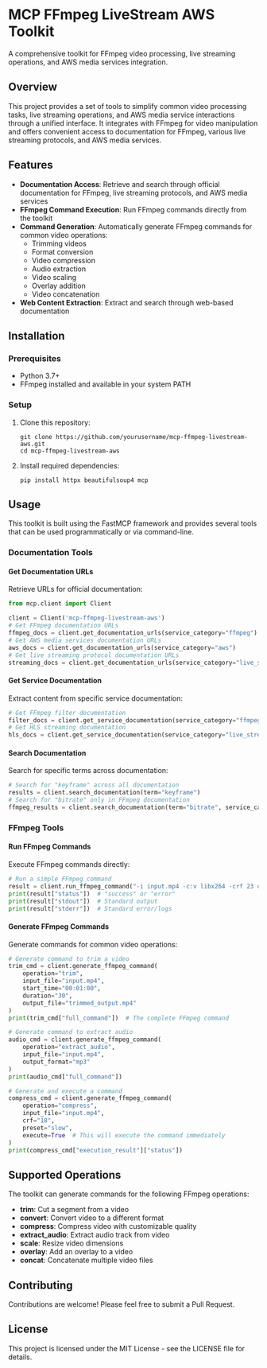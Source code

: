 # MCP FFmpeg LiveStream AWS Toolkit

A comprehensive toolkit for FFmpeg video processing, live streaming operations, and AWS media services integration.

## Overview

This project provides a set of tools to simplify common video processing tasks, live streaming operations, and AWS media service interactions through a unified interface. It integrates with FFmpeg for video manipulation and offers convenient access to documentation for FFmpeg, various live streaming protocols, and AWS media services.

## Features

- **Documentation Access**: Retrieve and search through official documentation for FFmpeg, live streaming protocols, and AWS media services
- **FFmpeg Command Execution**: Run FFmpeg commands directly from the toolkit
- **Command Generation**: Automatically generate FFmpeg commands for common video operations:
  - Trimming videos
  - Format conversion
  - Video compression
  - Audio extraction
  - Video scaling
  - Overlay addition
  - Video concatenation
- **Web Content Extraction**: Extract and search through web-based documentation

## Installation

### Prerequisites

- Python 3.7+
- FFmpeg installed and available in your system PATH

### Setup

1. Clone this repository:
   ```
   git clone https://github.com/yourusername/mcp-ffmpeg-livestream-aws.git
   cd mcp-ffmpeg-livestream-aws
   ```

2. Install required dependencies:
   ```
   pip install httpx beautifulsoup4 mcp
   ```

## Usage

This toolkit is built using the FastMCP framework and provides several tools that can be used programmatically or via command-line.

### Documentation Tools

#### Get Documentation URLs

Retrieve URLs for official documentation:

```python
from mcp.client import Client

client = Client('mcp-ffmpeg-livestream-aws')
# Get FFmpeg documentation URLs
ffmpeg_docs = client.get_documentation_urls(service_category="ffmpeg")
# Get AWS media services documentation URLs
aws_docs = client.get_documentation_urls(service_category="aws")
# Get live streaming protocol documentation URLs
streaming_docs = client.get_documentation_urls(service_category="live_streaming")
```

#### Get Service Documentation

Extract content from specific service documentation:

```python
# Get FFmpeg filter documentation
filter_docs = client.get_service_documentation(service_category="ffmpeg", service_name="filters")
# Get HLS streaming documentation
hls_docs = client.get_service_documentation(service_category="live_streaming", service_name="hls")
```

#### Search Documentation

Search for specific terms across documentation:

```python
# Search for "keyframe" across all documentation
results = client.search_documentation(term="keyframe")
# Search for "bitrate" only in FFmpeg documentation
ffmpeg_results = client.search_documentation(term="bitrate", service_category="ffmpeg")
```

### FFmpeg Tools

#### Run FFmpeg Commands

Execute FFmpeg commands directly:

```python
# Run a simple FFmpeg command
result = client.run_ffmpeg_command("-i input.mp4 -c:v libx264 -crf 23 output.mp4")
print(result["status"])  # "success" or "error"
print(result["stdout"])  # Standard output
print(result["stderr"])  # Standard error/logs
```

#### Generate FFmpeg Commands

Generate commands for common video operations:

```python
# Generate command to trim a video
trim_cmd = client.generate_ffmpeg_command(
    operation="trim",
    input_file="input.mp4",
    start_time="00:01:00",
    duration="30",
    output_file="trimmed_output.mp4"
)
print(trim_cmd["full_command"])  # The complete FFmpeg command

# Generate command to extract audio
audio_cmd = client.generate_ffmpeg_command(
    operation="extract_audio",
    input_file="input.mp4",
    output_format="mp3"
)
print(audio_cmd["full_command"])

# Generate and execute a command
compress_cmd = client.generate_ffmpeg_command(
    operation="compress",
    input_file="input.mp4",
    crf="18",
    preset="slow",
    execute=True  # This will execute the command immediately
)
print(compress_cmd["execution_result"]["status"])
```

## Supported Operations

The toolkit can generate commands for the following FFmpeg operations:

- **trim**: Cut a segment from a video
- **convert**: Convert video to a different format
- **compress**: Compress video with customizable quality
- **extract_audio**: Extract audio track from video
- **scale**: Resize video dimensions
- **overlay**: Add an overlay to a video
- **concat**: Concatenate multiple video files

## Contributing

Contributions are welcome! Please feel free to submit a Pull Request.

## License

This project is licensed under the MIT License - see the LICENSE file for details.